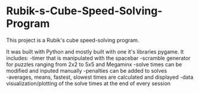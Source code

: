 # Rubik-s-Cube-Speed-Solving-Program

This project is a Rubik's cube speed-solving program.

It was built with Python and mostly built with one it's libraries pygame. It includes: 
-timer that is manipulated with the spacebar 
-scramble generator for puzzles ranging from 2x2 to 5x5 and Megaminx
-solve times can be modified and inputed manually
-penalties can be added to solves  
-averages, means, fastest, slowest times are calculated and displayed
-data visualization/plotting of the solve times at the end of every session
